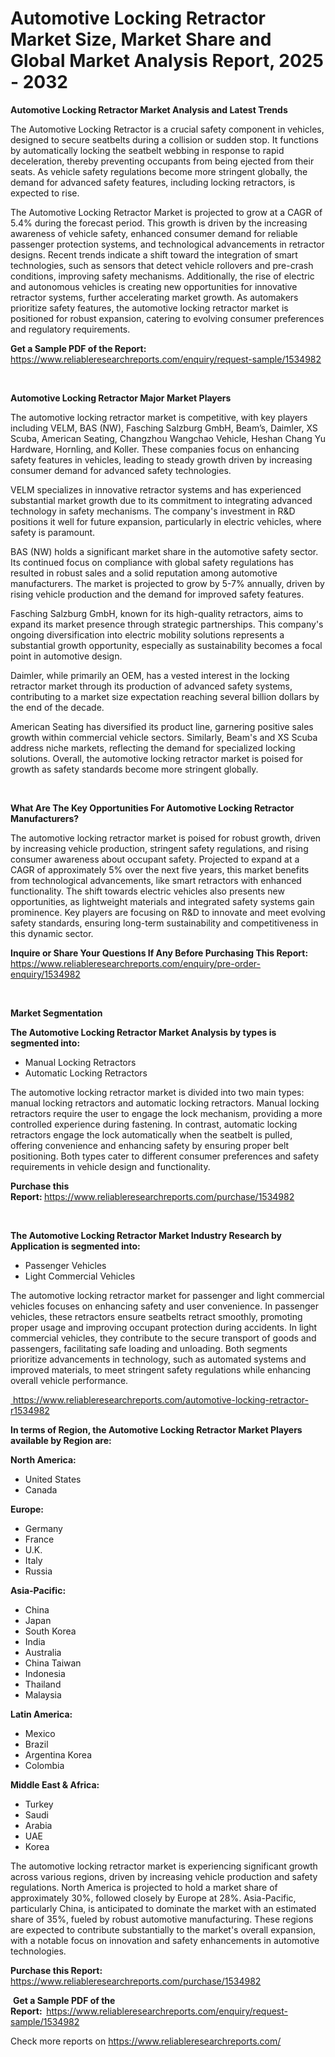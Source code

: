 <p><h1>Automotive Locking Retractor Market Size, Market Share and Global Market Analysis Report, 2025 - 2032</h1></p><p><strong>Automotive Locking Retractor Market Analysis and Latest Trends</strong></p>
<p><p>The Automotive Locking Retractor is a crucial safety component in vehicles, designed to secure seatbelts during a collision or sudden stop. It functions by automatically locking the seatbelt webbing in response to rapid deceleration, thereby preventing occupants from being ejected from their seats. As vehicle safety regulations become more stringent globally, the demand for advanced safety features, including locking retractors, is expected to rise.</p><p>The Automotive Locking Retractor Market is projected to grow at a CAGR of 5.4% during the forecast period. This growth is driven by the increasing awareness of vehicle safety, enhanced consumer demand for reliable passenger protection systems, and technological advancements in retractor designs. Recent trends indicate a shift toward the integration of smart technologies, such as sensors that detect vehicle rollovers and pre-crash conditions, improving safety mechanisms. Additionally, the rise of electric and autonomous vehicles is creating new opportunities for innovative retractor systems, further accelerating market growth. As automakers prioritize safety features, the automotive locking retractor market is positioned for robust expansion, catering to evolving consumer preferences and regulatory requirements.</p></p>
<p><strong>Get a Sample PDF of the Report:&nbsp;</strong> <a href="https://www.reliableresearchreports.com/enquiry/request-sample/1534982?utm_campaign=2714&utm_medium=2&utm_source=Github&utm_content=ia&utm_term=30032025&utm_id=automotive-locking-retractor">https://www.reliableresearchreports.com/enquiry/request-sample/1534982</a></p>
<p>&nbsp;</p>
<p><strong>Automotive Locking Retractor Major Market Players</strong></p>
<p><p>The automotive locking retractor market is competitive, with key players including VELM, BAS (NW), Fasching Salzburg GmbH, Beam’s, Daimler, XS Scuba, American Seating, Changzhou Wangchao Vehicle, Heshan Chang Yu Hardware, Hornling, and Koller. These companies focus on enhancing safety features in vehicles, leading to steady growth driven by increasing consumer demand for advanced safety technologies.</p><p>VELM specializes in innovative retractor systems and has experienced substantial market growth due to its commitment to integrating advanced technology in safety mechanisms. The company's investment in R&D positions it well for future expansion, particularly in electric vehicles, where safety is paramount.</p><p>BAS (NW) holds a significant market share in the automotive safety sector. Its continued focus on compliance with global safety regulations has resulted in robust sales and a solid reputation among automotive manufacturers. The market is projected to grow by 5-7% annually, driven by rising vehicle production and the demand for improved safety features.</p><p>Fasching Salzburg GmbH, known for its high-quality retractors, aims to expand its market presence through strategic partnerships. This company's ongoing diversification into electric mobility solutions represents a substantial growth opportunity, especially as sustainability becomes a focal point in automotive design.</p><p>Daimler, while primarily an OEM, has a vested interest in the locking retractor market through its production of advanced safety systems, contributing to a market size expectation reaching several billion dollars by the end of the decade.</p><p>American Seating has diversified its product line, garnering positive sales growth within commercial vehicle sectors. Similarly, Beam's and XS Scuba address niche markets, reflecting the demand for specialized locking solutions. Overall, the automotive locking retractor market is poised for growth as safety standards become more stringent globally.</p></p>
<p>&nbsp;</p>
<p><strong>What Are The Key Opportunities For Automotive Locking Retractor Manufacturers?</strong></p>
<p><p>The automotive locking retractor market is poised for robust growth, driven by increasing vehicle production, stringent safety regulations, and rising consumer awareness about occupant safety. Projected to expand at a CAGR of approximately 5% over the next five years, this market benefits from technological advancements, like smart retractors with enhanced functionality. The shift towards electric vehicles also presents new opportunities, as lightweight materials and integrated safety systems gain prominence. Key players are focusing on R&D to innovate and meet evolving safety standards, ensuring long-term sustainability and competitiveness in this dynamic sector.</p></p>
<p><strong>Inquire or Share Your Questions If Any Before Purchasing This Report:</strong> <a href="https://www.reliableresearchreports.com/enquiry/pre-order-enquiry/1534982?utm_campaign=2714&utm_medium=2&utm_source=Github&utm_content=ia&utm_term=30032025&utm_id=automotive-locking-retractor">https://www.reliableresearchreports.com/enquiry/pre-order-enquiry/1534982</a></p>
<p>&nbsp;</p>
<p><strong>Market Segmentation</strong></p>
<p><strong>The Automotive Locking Retractor Market Analysis by types is segmented into:</strong></p>
<p><ul><li>Manual Locking Retractors</li><li>Automatic Locking Retractors</li></ul></p>
<p><p>The automotive locking retractor market is divided into two main types: manual locking retractors and automatic locking retractors. Manual locking retractors require the user to engage the lock mechanism, providing a more controlled experience during fastening. In contrast, automatic locking retractors engage the lock automatically when the seatbelt is pulled, offering convenience and enhancing safety by ensuring proper belt positioning. Both types cater to different consumer preferences and safety requirements in vehicle design and functionality.</p></p>
<p><strong>Purchase this Report:&nbsp;</strong><a href="https://www.reliableresearchreports.com/purchase/1534982?utm_campaign=2714&utm_medium=2&utm_source=Github&utm_content=ia&utm_term=30032025&utm_id=automotive-locking-retractor">https://www.reliableresearchreports.com/purchase/1534982</a></p>
<p>&nbsp;</p>
<p><strong>The Automotive Locking Retractor Market Industry Research by Application is segmented into:</strong></p>
<p><ul><li>Passenger Vehicles</li><li>Light Commercial Vehicles</li></ul></p>
<p><p>The automotive locking retractor market for passenger and light commercial vehicles focuses on enhancing safety and user convenience. In passenger vehicles, these retractors ensure seatbelts retract smoothly, promoting proper usage and improving occupant protection during accidents. In light commercial vehicles, they contribute to the secure transport of goods and passengers, facilitating safe loading and unloading. Both segments prioritize advancements in technology, such as automated systems and improved materials, to meet stringent safety regulations while enhancing overall vehicle performance.</p></p>
<p><a href="https://www.reliableresearchreports.com/automotive-locking-retractor-r1534982?utm_campaign=2714&utm_medium=2&utm_source=Github&utm_content=ia&utm_term=30032025&utm_id=automotive-locking-retractor">&nbsp;https://www.reliableresearchreports.com/automotive-locking-retractor-r1534982</a></p>
<p><strong>In terms of Region, the Automotive Locking Retractor Market Players available by Region are:</strong></p>
<p>
    <p> <strong> North America: </strong>
        <ul>
            <li>United States</li>
            <li>Canada</li>
        </ul>
        </p> 
    <p> <strong> Europe: </strong>
        <ul>
            <li>Germany</li>
            <li>France</li>
            <li>U.K.</li>
            <li>Italy</li>
            <li>Russia</li>
        </ul>
        </p> 
    <p> <strong> Asia-Pacific: </strong>
        <ul>
            <li>China</li>
            <li>Japan</li>
            <li>South Korea</li>
            <li>India</li>
            <li>Australia</li>
            <li>China Taiwan</li>
            <li>Indonesia</li>
            <li>Thailand</li>
            <li>Malaysia</li>
        </ul>
        </p> 
    <p> <strong> Latin America: </strong>
        <ul>
            <li>Mexico</li>
            <li>Brazil</li>
            <li>Argentina Korea</li>
            <li>Colombia</li>
        </ul>
        </p> 
    <p> <strong> Middle East & Africa: </strong>
        <ul>
            <li>Turkey</li>
            <li>Saudi</li>
            <li>Arabia</li>
            <li>UAE</li>
            <li>Korea</li>
        </ul>
    </p>
    </p>
<p><p>The automotive locking retractor market is experiencing significant growth across various regions, driven by increasing vehicle production and safety regulations. North America is projected to hold a market share of approximately 30%, followed closely by Europe at 28%. Asia-Pacific, particularly China, is anticipated to dominate the market with an estimated share of 35%, fueled by robust automotive manufacturing. These regions are expected to contribute substantially to the market's overall expansion, with a notable focus on innovation and safety enhancements in automotive technologies.</p></p>
<p><strong>Purchase this Report: </strong><a href="https://www.reliableresearchreports.com/purchase/1534982?utm_campaign=2714&utm_medium=2&utm_source=Github&utm_content=ia&utm_term=30032025&utm_id=automotive-locking-retractor">https://www.reliableresearchreports.com/purchase/1534982</a></p>
<p>&nbsp;<strong>Get a Sample PDF of the Report:&nbsp;&nbsp;</strong><a href="https://www.reliableresearchreports.com/enquiry/request-sample/1534982?utm_campaign=2714&utm_medium=2&utm_source=Github&utm_content=ia&utm_term=30032025&utm_id=automotive-locking-retractor">https://www.reliableresearchreports.com/enquiry/request-sample/1534982</a></p>
<p><strong></strong></p>
<p>Check more reports on <a href="https://www.reliableresearchreports.com/?utm_campaign=2714&utm_medium=2&utm_source=Github&utm_content=ia&utm_term=30032025&utm_id=automotive-locking-retractor">https://www.reliableresearchreports.com/</a></p>